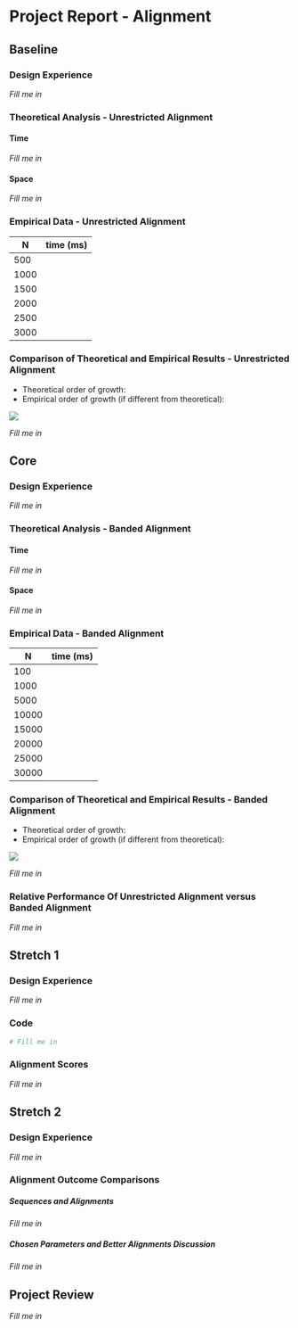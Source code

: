 # Project Report - Alignment

## Baseline

### Design Experience

*Fill me in*

### Theoretical Analysis - Unrestricted Alignment

#### Time 

*Fill me in*

#### Space

*Fill me in*

### Empirical Data - Unrestricted Alignment

| N    | time (ms) |
|------|-----------|
| 500  |           |
| 1000 |           |
| 1500 |           |
| 2000 |           |
| 2500 |           |
| 3000 |           |


### Comparison of Theoretical and Empirical Results - Unrestricted Alignment

- Theoretical order of growth: 
- Empirical order of growth (if different from theoretical): 


![](fill-me-in.png)

*Fill me in*

## Core

### Design Experience

*Fill me in*


### Theoretical Analysis - Banded Alignment

#### Time 

*Fill me in*

#### Space

*Fill me in*

### Empirical Data - Banded Alignment

| N     | time (ms) |
|-------|-----------|
| 100   |           |
| 1000  |           |
| 5000  |           |
| 10000 |           |
| 15000 |           |
| 20000 |           |
| 25000 |           |
| 30000 |           |

### Comparison of Theoretical and Empirical Results - Banded Alignment

- Theoretical order of growth: 
- Empirical order of growth (if different from theoretical): 


![](fill-me-in.png)

*Fill me in*

### Relative Performance Of Unrestricted Alignment versus Banded Alignment

*Fill me in*


## Stretch 1

### Design Experience

*Fill me in*

### Code

```python
# Fill me in
```

### Alignment Scores

*Fill me in*

## Stretch 2

### Design Experience

*Fill me in*

### Alignment Outcome Comparisons

##### Sequences and Alignments

*Fill me in*

##### Chosen Parameters and Better Alignments Discussion

*Fill me in*

## Project Review

*Fill me in*
